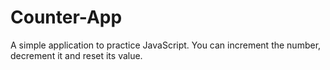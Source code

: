 # Counter-App
A simple application to practice JavaScript.
You can increment the number, decrement it and reset its value.